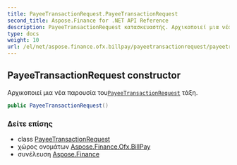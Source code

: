 ```yaml
---
title: PayeeTransactionRequest.PayeeTransactionRequest
second_title: Aspose.Finance for .NET API Reference
description: PayeeTransactionRequest κατασκευαστής. Αρχικοποιεί μια νέα παρουσία τουPayeeTransactionRequest τάξη.
type: docs
weight: 10
url: /el/net/aspose.finance.ofx.billpay/payeetransactionrequest/payeetransactionrequest/
---
```

## PayeeTransactionRequest constructor

Αρχικοποιεί μια νέα παρουσία του[`PayeeTransactionRequest`](../) τάξη.

```csharp
public PayeeTransactionRequest()
```

### Δείτε επίσης

* class [PayeeTransactionRequest](../)
* χώρος ονομάτων [Aspose.Finance.Ofx.BillPay](../../payeetransactionrequest/)
* συνέλευση [Aspose.Finance](../../../)


